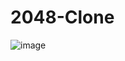 # 2048-Clone
![image](https://user-images.githubusercontent.com/47731810/176186421-8bcabd6f-7e13-4ce6-9667-4cdb0fba083f.png)
